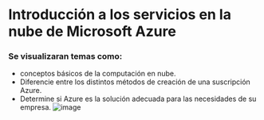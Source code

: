 # Introducción a los servicios en la nube de Microsoft Azure 
### Se visualizaran temas como:
- conceptos básicos de la computación en nube.
- Diferencie entre los distintos métodos de creación de una suscripción Azure.
- Determine si Azure es la solución adecuada para las necesidades de su empresa.
![image](https://github.com/user-attachments/assets/df830cfc-138e-4967-9839-b924008dd7ff)
